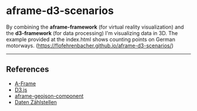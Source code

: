 aframe-d3-scenarios
=================

By combining the **aframe-framework** (for virtual reality visualization) and the **d3-framework** (for data processing) I'm visualizing data in 3D. 
The example provided at the index.html shows counting points on German motorways. (https://flofehrenbacher.github.io/aframe-d3-scenarios/)

----------


References
-------------

 - [A-Frame]
 - [D3.js]
 - [aframe-geojson-component]
 - [Daten Zählstellen]



[A-Frame]: https://aframe.io/
[D3.js]: https://d3js.org/
[aframe-geojson-component]: https://github.com/mattrei/aframe-geojson-component
[Daten Zählstellen]: http://www.bast.de/DE/Verkehrstechnik/Fachthemen/v2-verkehrszaehlung/zaehl_node.html
